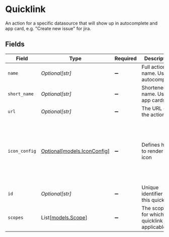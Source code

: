 # Quicklink

An action for a specific datasource that will show up in autocomplete and app card, e.g. "Create new issue" for jira.


## Fields

| Field                                                                             | Type                                                                              | Required                                                                          | Description                                                                       | Example                                                                           |
| --------------------------------------------------------------------------------- | --------------------------------------------------------------------------------- | --------------------------------------------------------------------------------- | --------------------------------------------------------------------------------- | --------------------------------------------------------------------------------- |
| `name`                                                                            | *Optional[str]*                                                                   | :heavy_minus_sign:                                                                | Full action name. Used in autocomplete.                                           |                                                                                   |
| `short_name`                                                                      | *Optional[str]*                                                                   | :heavy_minus_sign:                                                                | Shortened name. Used in app cards.                                                |                                                                                   |
| `url`                                                                             | *Optional[str]*                                                                   | :heavy_minus_sign:                                                                | The URL of the action.                                                            |                                                                                   |
| `icon_config`                                                                     | [Optional[models.IconConfig]](../models/iconconfig.md)                            | :heavy_minus_sign:                                                                | Defines how to render an icon                                                     | {<br/>"color": "#343CED",<br/>"key": "person_icon",<br/>"iconType": "GLYPH",<br/>"name": "user"<br/>} |
| `id`                                                                              | *Optional[str]*                                                                   | :heavy_minus_sign:                                                                | Unique identifier of this quicklink                                               |                                                                                   |
| `scopes`                                                                          | List[[models.Scope](../models/scope.md)]                                          | :heavy_minus_sign:                                                                | The scopes for which this quicklink is applicable                                 |                                                                                   |